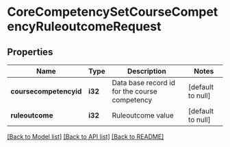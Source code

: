 # CoreCompetencySetCourseCompetencyRuleoutcomeRequest

## Properties

Name | Type | Description | Notes
------------ | ------------- | ------------- | -------------
**coursecompetencyid** | **i32** | Data base record id for the course competency | [default to null]
**ruleoutcome** | **i32** | Ruleoutcome value | [default to null]

[[Back to Model list]](../README.md#documentation-for-models) [[Back to API list]](../README.md#documentation-for-api-endpoints) [[Back to README]](../README.md)


